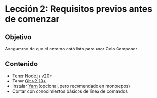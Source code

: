 # Lección 2: Requisitos previos antes de comenzar

## Objetivo
Asegurarse de que el entorno está listo para usar Celo Composer.

## Contenido

- Tener [Node.js v20+](https://nodejs.org/)
- Tener [Git v2.38+](https://git-scm.com/)
- Instalar [Yarn](https://classic.yarnpkg.com/lang/en/docs/install/) (opcional, pero recomendado en monorepos)
- Contar con conocimientos básicos de línea de comandos 